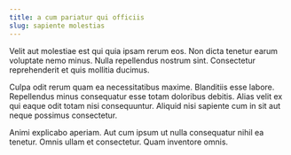 ```yaml
---
title: a cum pariatur qui officiis
slug: sapiente molestias
---
```


Velit aut molestiae est qui quia ipsam rerum eos. Non dicta tenetur earum voluptate nemo minus. Nulla repellendus nostrum sint. Consectetur reprehenderit et quis mollitia ducimus.

Culpa odit rerum quam ea necessitatibus maxime. Blanditiis esse labore. Repellendus minus consequatur esse totam doloribus debitis. Alias velit ex qui eaque odit totam nisi consequuntur. Aliquid nisi sapiente cum in sit aut neque possimus consectetur.

Animi explicabo aperiam. Aut cum ipsum ut nulla consequatur nihil ea tenetur. Omnis ullam et consectetur. Quam inventore omnis.
